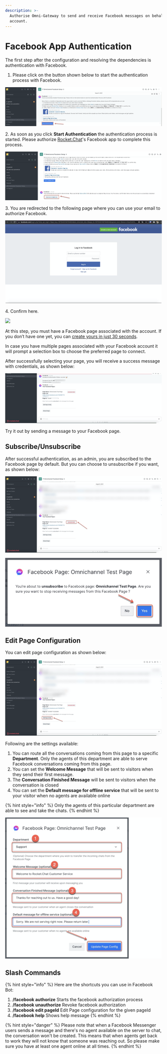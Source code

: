 ```yaml
---
description: >-
  Authorise Omni-Gateway to send and receive Facebook messages on behalf your
  account.
---
```


# Facebook App Authentication

The first step after the configuration and resolving the dependencies is authentication with Facebook.

1. Please click on the button shown below to start the authentication process with Facebook.

![](<../../../../../.gitbook/assets/image (542).png>)

2\. As soon as you click **Start Authentication** the authentication process is started. Please authorize [Rocket.Chat](http://rocket.chat)'s Facebook app to complete this process.

![](<../../../../../.gitbook/assets/image (544).png>)

3\. You are redirected to the following page where you can use your email to authorize Facebook.

![](<../../../../../.gitbook/assets/image (545).png>)



4\. Confirm here.

![](<../../../../../.gitbook/assets/2021-11-29\_01-14-57 (2).png>)

At this step, you must have a Facebook page associated with the account. If you don’t have one yet, you can [create yours in just 30 seconds](https://www.facebook.com/pages/create/?ref\_type=registration\_form).

In case you have multiple pages associated with your Facebook account it will prompt a selection box to choose the preferred page to connect.

After successfully selecting your page, you will receive a success message with credentials, as shown below:

![](<../../../../../.gitbook/assets/image (548).png>)

Try it out by sending a message to your Facebook page.

## Subscribe/Unsubscribe

After successful authentication, as an admin, you are subscribed to the Facebook page by default. But you can choose to unsubscribe if you want, as shown below:

![](<../../../../../.gitbook/assets/image (559).png>)

![](<../../../../../.gitbook/assets/image (560).png>)

## Edit Page Configuration

You can edit page configuration as shown below:

![](<../../../../../.gitbook/assets/image (561).png>)



Following are the settings available:

1. You can route all the conversations coming from this page to a specific **Department**. Only the agents of this department are able to serve Facebook conversations coming from this page.
2. You can set the **Welcome Message** that will be sent to visitors when they send their first message.
3. The **Conversation Finished Message** will be sent to visitors when the conversation is closed
4. You can set the **Default message for offline service** that will be sent to your visitor when no agents are available online

{% hint style="info" %}
Only the agents of  this particular department are able to see and take the chats.
{% endhint %}

![](<../../../../../.gitbook/assets/image (563).png>)

## Slash Commands

{% hint style="info" %}
Here are the shortcuts you can use in Facebook Bot:

1. **/facebook authorize** Starts the facebook authorization process
2. &#x20;**/facebook unauthorize** Revoke facebook authorization&#x20;
3. **/facebook edit pageId** Edit Page configuration for the given pageId&#x20;
4. **/facebook help** Shows help message
{% endhint %}

{% hint style="danger" %}
Please note that when a Facebook Messenger users sends a message and there's no agent available on the server to chat, the conversation won't be created. This means that when agents get back to work they will not know that someone was reaching out. So please make sure you have at least one agent online at all times.&#x20;
{% endhint %}
